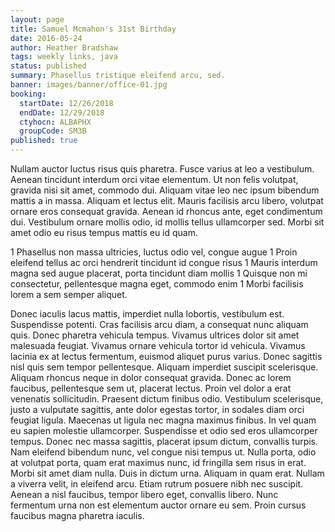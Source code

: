```yaml
---
layout: page
title: Samuel Mcmahon's 31st Birthday
date: 2016-05-24
author: Heather Bradshaw
tags: weekly links, java
status: published
summary: Phasellus tristique eleifend arcu, sed.
banner: images/banner/office-01.jpg
booking:
  startDate: 12/26/2018
  endDate: 12/29/2018
  ctyhocn: ALBAPHX
  groupCode: SM3B
published: true
---
```

Nullam auctor luctus risus quis pharetra. Fusce varius at leo a vestibulum. Aenean tincidunt interdum orci vitae elementum. Ut non felis volutpat, gravida nisi sit amet, commodo dui. Aliquam vitae leo nec ipsum bibendum mattis a in massa. Aliquam et lectus elit. Mauris facilisis arcu libero, volutpat ornare eros consequat gravida. Aenean id rhoncus ante, eget condimentum dui. Vestibulum ornare mollis odio, id mollis tellus ullamcorper sed. Morbi sit amet odio eu risus tempus mattis eu id quam.

1 Phasellus non massa ultricies, luctus odio vel, congue augue
1 Proin eleifend tellus ac orci hendrerit tincidunt id congue risus
1 Mauris interdum magna sed augue placerat, porta tincidunt diam mollis
1 Quisque non mi consectetur, pellentesque magna eget, commodo enim
1 Morbi facilisis lorem a sem semper aliquet.

Donec iaculis lacus mattis, imperdiet nulla lobortis, vestibulum est. Suspendisse potenti. Cras facilisis arcu diam, a consequat nunc aliquam quis. Donec pharetra vehicula tempus. Vivamus ultrices dolor sit amet malesuada feugiat. Vivamus ornare vehicula tortor id vehicula. Vivamus lacinia ex at lectus fermentum, euismod aliquet purus varius. Donec sagittis nisl quis sem tempor pellentesque. Aliquam imperdiet suscipit scelerisque. Aliquam rhoncus neque in dolor consequat gravida. Donec ac lorem faucibus, pellentesque sem ut, placerat lectus. Proin vel dolor a erat venenatis sollicitudin. Praesent dictum finibus odio. Vestibulum scelerisque, justo a vulputate sagittis, ante dolor egestas tortor, in sodales diam orci feugiat ligula.
Maecenas ut ligula nec magna maximus finibus. In vel quam eu sapien molestie ullamcorper. Suspendisse et odio sed eros ullamcorper tempus. Donec nec massa sagittis, placerat ipsum dictum, convallis turpis. Nam eleifend bibendum nunc, vel congue nisi tempus ut. Nulla porta, odio at volutpat porta, quam erat maximus nunc, id fringilla sem risus in erat. Morbi sit amet diam nulla. Duis in dictum urna. Aliquam in quam erat. Nullam a viverra velit, in eleifend arcu. Etiam rutrum posuere nibh nec suscipit. Aenean a nisl faucibus, tempor libero eget, convallis libero. Nunc fermentum urna non est elementum auctor ornare eu sem. Proin cursus faucibus magna pharetra iaculis.
